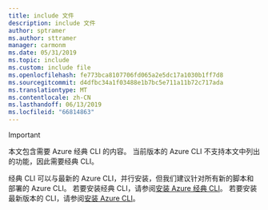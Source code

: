 ```yaml
---
title: include 文件
description: include 文件
author: sptramer
ms.author: sttramer
manager: carmonm
ms.date: 05/31/2019
ms.topic: include
ms.custom: include file
ms.openlocfilehash: fe773bca8107706fd065a2e5dc17a1030b1ff7d8
ms.sourcegitcommit: d4dfbc34a1f03488e1b7bc5e711a11b72c717ada
ms.translationtype: MT
ms.contentlocale: zh-CN
ms.lasthandoff: 06/13/2019
ms.locfileid: "66814863"
---
```

> [!IMPORTANT]
> 本文包含需要 Azure 经典 CLI 的内容。 当前版本的 Azure CLI 不支持本文中列出的功能，因此需要经典 CLI。 
> 
> 经典 CLI 可以与最新的 Azure CLI，并行安装，但我们建议针对所有新的脚本和部署的 Azure CLI。
> 若要安装经典 CLI，请参阅[安装 Azure 经典 CLI](/cli/azure/install-classic-cli)。 
> 若要安装最新版本的 CLI，请参阅[安装 Azure CLI](/cli/azure/install-azure-cli)。

